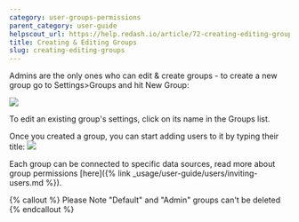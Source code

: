 ```yaml
---
category: user-groups-permissions
parent_category: user-guide
helpscout_url: https://help.redash.io/article/72-creating-editing-groups
title: Creating & Editing Groups
slug: creating-editing-groups
---
```

Admins are the only ones who can edit & create groups - to create a new group
go to Settings>Groups and hit New Group:

![](/assets/images/docs/gitbook/group_settings.png)

To edit an existing group's settings, click on its name in the Groups list.

Once you created a group, you can start adding users to it by typing their
title: ![](/assets/images/docs/gitbook/view_only_group.png)

Each group can be connected to specific data sources, read more about group
permissions [here]({% link _usage/user-guide/users/inviting-users.md %}).

{% callout %}
Please Note "Default" and "Admin" groups can't be deleted
{% endcallout %}
